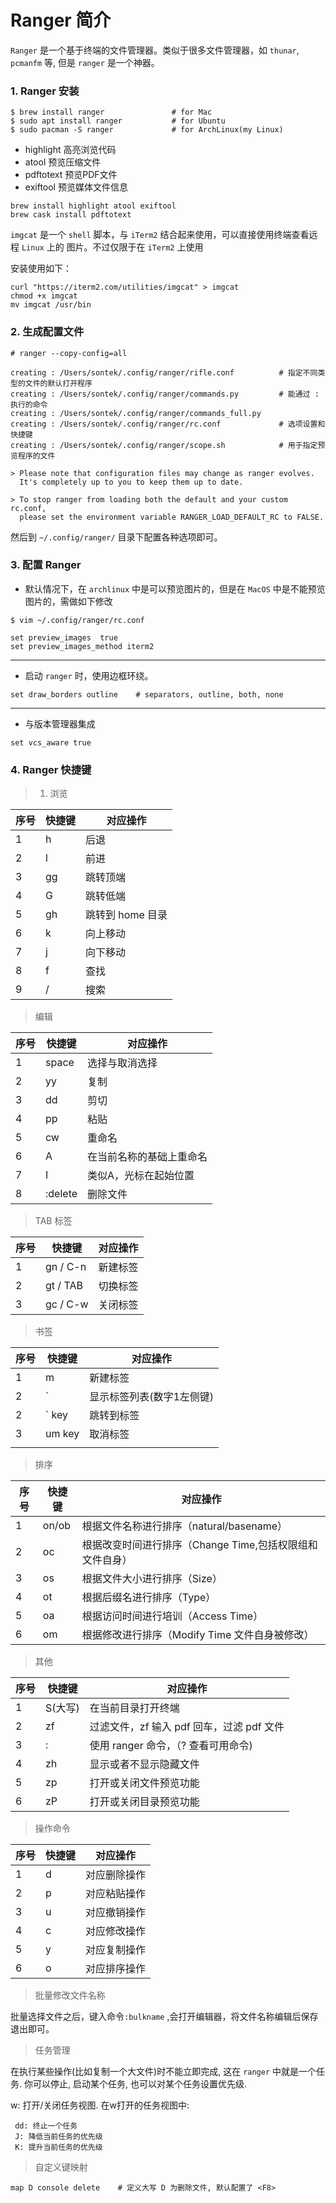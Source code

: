 # Ranger 简介

`Ranger` 是一个基于终端的文件管理器。类似于很多文件管理器，如 `thunar`, `pcmanfm` 等,
但是 `ranger` 是一个神器。

### 1. Ranger 安装

```shell
$ brew install ranger               # for Mac
$ sudo apt install ranger           # for Ubuntu
$ sudo pacman -S ranger             # for ArchLinux(my Linux)
```

* highlight                 高亮浏览代码
* atool                     预览压缩文件
* pdftotext                 预览PDF文件
* exiftool                  预览媒体文件信息

```shell
brew install highlight atool exiftool
brew cask install pdftotext
```

`imgcat` 是一个 `shell` 脚本，与 `iTerm2` 结合起来使用，可以直接使用终端查看远程 `Linux` 上的 图片。不过仅限于在 `iTerm2` 上使用

安装使用如下：

```shell
curl "https://iterm2.com/utilities/imgcat" > imgcat
chmod +x imgcat
mv imgcat /usr/bin
```

### 2. 生成配置文件

```shell
# ranger --copy-config=all

creating : /Users/sontek/.config/ranger/rifle.conf          # 指定不同类型的文件的默认打开程序
creating : /Users/sontek/.config/ranger/commands.py         # 能通过 : 执行的命令
creating : /Users/sontek/.config/ranger/commands_full.py
creating : /Users/sontek/.config/ranger/rc.conf             # 选项设置和快捷键
creating : /Users/sontek/.config/ranger/scope.sh            # 用于指定预览程序的文件

> Please note that configuration files may change as ranger evolves.
  It's completely up to you to keep them up to date.

> To stop ranger from loading both the default and your custom rc.conf,
  please set the environment variable RANGER_LOAD_DEFAULT_RC to FALSE.
```

然后到 `~/.config/ranger/` 目录下配置各种选项即可。

### 3. 配置 Ranger

- 默认情况下，在 `archlinux` 中是可以预览图片的，但是在 `MacOS` 中是不能预览图片的，需做如下修改

```
$ vim ~/.config/ranger/rc.conf

set preview_images  true
set preview_images_method iterm2
```

---

- 启动 `ranger` 时，使用边框环绕。

```
set draw_borders outline    # separators, outline, both, none
```

---

- 与版本管理器集成

```
set vcs_aware true
```


### 4. Ranger 快捷键

> 1. 浏览

 | 序号 | 快捷键 | 对应操作         |
 |------|--------|------------------|
 | 1    | h      | 后退             |
 | 2    | l      | 前进             |
 | 3    | gg     | 跳转顶端         |
 | 4    | G      | 跳转低端         |
 | 5    | gh     | 跳转到 home 目录 |
 | 6    | k      | 向上移动         |
 | 7    | j      | 向下移动         |
 | 8    | f      | 查找             |
 | 9    | /      | 搜索             |

> 编辑

 | 序号 | 快捷键  | 对应操作                 |
 |------|---------|--------------------------|
 | 1    | space   | 选择与取消选择           |
 | 2    | yy      | 复制                     |
 | 3    | dd      | 剪切                     |
 | 4    | pp      | 粘贴                     |
 | 5    | cw      | 重命名                   |
 | 6    | A       | 在当前名称的基础上重命名 |
 | 7    | I       | 类似A，光标在起始位置    |
 | 8    | :delete | 删除文件                 |

> TAB 标签

 | 序号 | 快捷键   | 对应操作 |
 |------|----------|----------|
 | 1    | gn / C-n | 新建标签 |
 | 2    | gt / TAB | 切换标签 |
 | 3    | gc / C-w | 关闭标签 |

> 书签

 | 序号 | 快捷键  | 对应操作                  |
 |------|---------|---------------------------|
 | 1    | m <key> | 新建标签                  |
 | 2    | `       | 显示标签列表(数字1左侧键) |
 | 2    | ` key   | 跳转到标签                |
 | 3    | um key  | 取消标签                  |
 |      |         |                           |

> 排序

 | 序号 | 快捷键 | 对应操作                                                 |
 |------|--------|----------------------------------------------------------|
 | 1    | on/ob  | 根据文件名称进行排序（natural/basename）                 |
 | 2    | oc     | 根据改变时间进行排序（Change Time,包括权限组和文件自身） |
 | 3    | os     | 根据文件大小进行排序（Size）                             |
 | 4    | ot     | 根据后缀名进行排序（Type）                               |
 | 5    | oa     | 根据访问时间进行培训（Access Time）                      |
 | 6    | om     | 根据修改进行排序（Modify Time 文件自身被修改）                                     |

> 其他

 | 序号 | 快捷键  | 对应操作                                  |
 |------|---------|-------------------------------------------|
 | 1    | S(大写) | 在当前目录打开终端                        |
 | 2    | zf      | 过滤文件，zf 输入 pdf 回车，过滤 pdf 文件 |
 | 3    | :       | 使用 ranger 命令，（? 查看可用命令)       |
 | 4    | zh      | 显示或者不显示隐藏文件                    |
 | 5    | zp      | 打开或关闭文件预览功能                    |
 | 6    | zP      | 打开或关闭目录预览功能                    |

> 操作命令

 | 序号 | 快捷键 | 对应操作     |
 |------|--------|--------------|
 | 1    | d      | 对应删除操作 |
 | 2    | p      | 对应粘贴操作 |
 | 3    | u      | 对应撤销操作 |
 | 4    | c      | 对应修改操作 |
 | 5    | y      | 对应复制操作 |
 | 6    | o      | 对应排序操作 |

> 批量修改文件名称

 批量选择文件之后，键入命令`:bulkname` ,会打开编辑器，将文件名称编辑后保存退出即可。

> 任务管理

在执行某些操作(比如复制一个大文件)时不能立即完成, 这在 `ranger` 中就是一个任务. 
你可以停止, 启动某个任务, 也可以对某个任务设置优先级.

w: 打开/关闭任务视图. 在w打开的任务视图中:  

     dd: 终止一个任务
     J: 降低当前任务的优先级
     K: 提升当前任务的优先级

> 自定义键映射

```shell
map D console delete    # 定义大写 D 为删除文件, 默认配置了 <F8>
```





